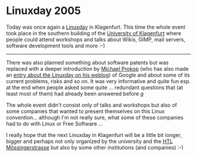 # Linuxday 2005

Today was once again a <a href="http://www.linuxday2005.tk">Linuxday</a> in Klagenfurt. This time the whole event took place in the southern building of the <a href="http://www.uni-klu.ac.at">University of Klagenfurt</a> where people could attend workshops and talks about Wikis, GIMP, mail servers, software development tools and more :-) 

-------------------------------



There was also planned something about software patents but was replaced with a deeper introduction by <a href="http://www.michael-prokop.at/">Michael Prokop</a> (who has also made an <a href="http://www.michael-prokop.at/blog/index.php?p=304">entry about the Linuxday on his weblog</a>) of Google and about some of its current problems, risks and so on. It was very informative and quite fun esp. at the end when people asked some quite ... redundant questions that (at least most of them) had already been answered before *g*

The whole event didn't consist only of talks and workshops but also of some companies that wanted to present themselves on this Linux convention... although I'm not really sure, what some of these companies had to do with Linux or Free Software ...

I really hope that the next Linuxday in Klagenfurt will be a little bit longer, bigger and perhaps not only organized by the university and the <a href="www.htl-klu.at/">HTL Mössingerstrasse</a> but also by some other institutions (and companies) :-)